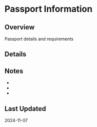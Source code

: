 # Passport Information

## Overview
Passport details and requirements

## Details

## Notes
- 
- 
- 

## Last Updated
2024-11-07
